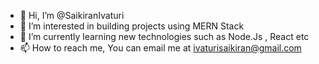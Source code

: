 - 👋 Hi, I’m @SaikiranIvaturi
- 👀 I’m interested in building projects using MERN Stack
- 🌱 I’m currently learning new technologies such as Node.Js , React etc
- 📫 How to reach me, You can email me at ivaturisaikiran@gmail.com

<!---
SaikiranIvaturi/SaikiranIvaturi is a ✨ special ✨ repository because its `README.md` (this file) appears on your GitHub profile.
You can click the Preview link to take a look at your changes.
--->
